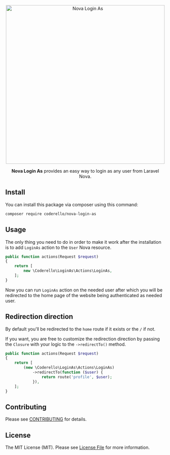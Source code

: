 <p align="center"><img alt="Nova Login As" src="https://i.imgur.com/KFsg6Gx.png" width="500"></p>

<p align="center"><b>Nova Login As</b> provides an easy way to login as any user from Laravel Nova.</p>

## Install

You can install this package via composer using this command:

```bash
composer require coderello/nova-login-as
```

## Usage

The only thing you need to do in order to make it work after the installation is to add `LoginAs` action to the `User` Nova resource.

```php
public function actions(Request $request)
{
    return [
        new \Coderello\LoginAs\Actions\LoginAs,
    ];
}
```

Now you can run `LoginAs` action on the needed user after which you will be redirected to the home page of the website being authenticated as needed user.

## Redirection direction

By default you'll be redirected to the `home` route if it exists or the `/` if not.

If you want, you are free to customize the redirection direction by passing the `Closure` with your logic to the `->redirectTo()` method.

```php
public function actions(Request $request)
{
    return [
        (new \Coderello\LoginAs\Actions\LoginAs)
            ->redirectTo(function ($user) {
                return route('profile', $user);
            }),
    ];
}
```

## Contributing

Please see [CONTRIBUTING](CONTRIBUTING.md) for details.

## License

The MIT License (MIT). Please see [License File](LICENSE.md) for more information.
